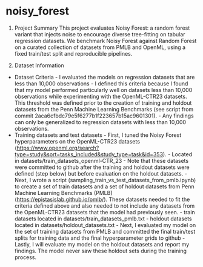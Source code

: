 # noisy_forest

1) Project Summary
This project evaluates Noisy Forest: a random forest variant that injects noise to encourage diverse tree-fitting on tabular regression datasets. We benchmark Noisy Forest against Random Forest on a curated collection of datasets from PMLB and OpenML, using a fixed train/test split and reproducible pipelines.


2. Dataset Information
- Dataset Criteria
      - I evaluated the models on regression datasets that are less than 10,000 observations
      - I defined this criteria because I found that my model performed particularly well on datasets less than 10,000 observations while experimenting with the OpenML-CTR23 datasets. This threshold was defined prior to the creation of training and holdout datasets from the Penn Machine Learning Benchmarks (see script from commit 2aca6cfbdc79e5f6277b1f223657b15ac9601301).
      - Any findings can only be generalized to regression datasets with less than 10,000 observations. 
- Training datasets and test datasets
      - First, I tuned the Noisy Forest hyperparameters on the OpenML-CTR23 datasets (https://www.openml.org/search?type=study&sort=tasks_included&study_type=task&id=353).
              - Located in datasets/train_datasets_openml-CTR_23
              - Note that these datasets were committed to github after the training and holdout datasets were defined (step below) but before evaluation on the holdout datasets. 
      - Next, I wrote a script (sampling_train_vs_test_datasets_from_pmlb.ipynb) to create a set of train datasets and a set of holdout datasets from Penn Machine Learning Benchmarks (PMLB)(https://epistasislab.github.io/pmlb/). These datasets needed to fit the criteria defined above and also needed to not include any datasets from the OpenML-CTR23 datasets that the model had previously seen.
              - train datasets located in datasets/train_datasets_pmlb.txt
              - holdout datasets located in datasets/holdout_datasets.txt
      - Next, I evaluated my model on the set of training datasets from PMLB and committed the final train/test splits for training data and the final hyperparameter grids to github
      - Lastly, I will evaluate my model on the holdout datasets and report my findings. The model never saw these holdout sets during the training process. 


  

